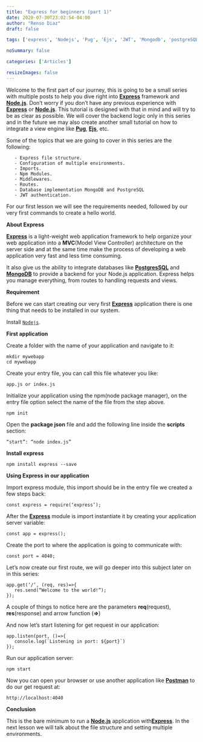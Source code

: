 ```yaml
---
title: "Express for beginners (part 1)"
date: 2020-07-30T23:02:54-04:00
author: "Renso Diaz"
draft: false

tags: ['express', 'Nodejs', 'Pug', 'Ejs', 'JWT', 'Mongodb', 'postgreSQL']

noSummary: false

categories: ['Articles']

resizeImages: false
---
```



Welcome to the first part of our journey, this is going to be a small series with multiple posts to help you dive right into [**Express**](https://expressjs.com/) framework and [**Node.js**](https://nodejs.org/en/). Don’t worry if you don’t have any previous experience with [**Express**](https://expressjs.com/) or [**Node.js**](https://nodejs.org/en/). This tutorial is designed with that in mind and will try to be as clear as possible. We will cover the backend logic only in this series and in the future we may also create another small tutorial on how to integrate a view engine like [**Pug**](https://pugjs.org/api/getting-started.html), [**Ejs**](https://ejs.co/), etc.

Some of the topics that we are going to cover in this series are the following:
```
   - Express file structure.
   - Configuration of multiple environments.
   - Imports.
   - Npm Modules.
   - Middlewares.
   - Routes.
   - Database implementation MongoDB and PostgreSQL
   - JWT authentication.
```

For our first lesson we will see the requirements needed, followed by our very first commands to create a hello world.


**About Express**

[**Express**](https://expressjs.com/) is a light-weight web application framework to help organize your web application into a **MVC**(Model View Controller) architecture on the server side and at the same time make the process of developing a web application very fast and less time consuming.

It also give us the ability to integrate databases like [**PostgresSQL**](https://www.postgresql.org/) and [**MongoDB**](https://www.mongodb.com/)
to provide a backend for your Node.js application. Express helps you manage everything, from routes to handling requests and views.


**Requirement**

Before we can start creating our very first [**Express**](https://expressjs.com/) application there is one thing that needs to be installed in our system.

Install [`Nodejs`](https://nodejs.org/en/).


**First application**

Create a folder with the name of your application and navigate to it:
```
mkdir mywebapp
cd mywebapp
```
Create your entry file, you can call this file whatever you like:
```
app.js or index.js
```
Initialize your application using the npm(node package manager), on the entry file option select the name of the file from the step above.
```
npm init
```

Open the **package json** file and add the following line inside the **scripts** section:
```
“start”: “node index.js”
```

**Install express**
```
npm install express --save
```

**Using Express in our application**

Import express module, this import should be in the entry file we created a few steps back:
```
const express = require(‘express’);
```
After the [**Express**](https://expressjs.com/) module is import instantiate it by creating your application server variable:
```
const app = express();
```
Create the port to where the application is going to communicate with:
```
const port = 4040;
```
Let’s now create our first route, we will go deeper into this subject later on in this series:
```
app.get(‘/’, (req, res)=>{
   res.send(“Welcome to the world!”);
});
```
A couple of things to notice here are the parameters **req**(request), **res**(response) and arrow function (**=>**)

And now let’s start listening for get request in our application:
```
app.listen(port, ()=>{
   console.log(`Listening in port: ${port}`)
});
```

Run our application server:
```
npm start
```

Now you can open your browser or use another application like [**Postman**](https://www.postman.com/) to do our get request at:
```
http://localhost:4040
```
**Conclusion**

This is the bare minimum to run a [**Node.js**](https://nodejs.org/en/) application with[**Express**](https://expressjs.com/). In the next lesson we will talk about the file structure and setting multiple environments.


